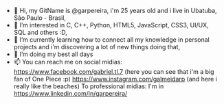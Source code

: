 - 👋 Hi, my GitName is @garpereira, i'm 25 years old and i live in Ubatuba, São Paulo - Brasil,
- 👀 I’m interested in C, C++, Python, HTML5, JavaScript, CSS3, UI/UX, SQL and others :D,
- 🌱 I’m currently learning how to connect all my knowledge in personal projects and i'm discovering a lot of new things doing that,
- 💞️ I’m doing my best all days
- 📫 You can reach me on social midias: https://www.facebook.com/gabriel.tl.7 (here you can see that i'm a big fan of One Piece :p)
                                         https://www.instagram.com/galmeidarp (and here i really like the beaches)
      To professional midias: I'm in https://www.linkedin.com/in/garpereira/

<!---
garpereira/garpereira is a ✨ special ✨ repository because its `README.md` (this file) appears on your GitHub profile.
You can click the Preview link to take a look at your changes.
--->
